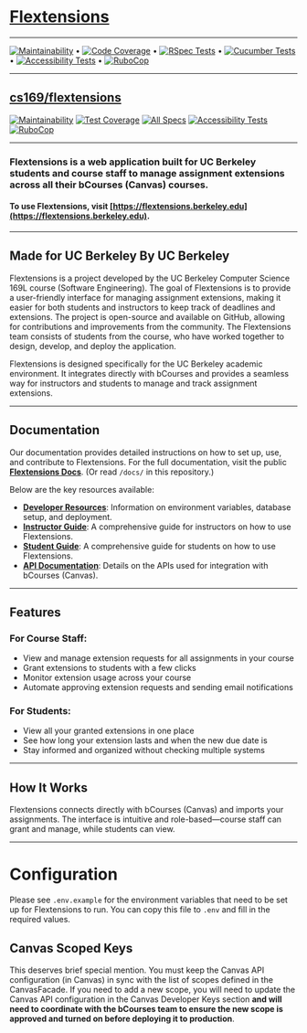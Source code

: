 # [Flextensions](https://flextensions.berkeley.edu)
---

[![Maintainability](https://qlty.sh/gh/berkeley-cdss/projects/flextensions/maintainability.svg)](https://qlty.sh/gh/berkeley-cdss/projects/flextensions) •
[![Code Coverage](https://qlty.sh/gh/berkeley-cdss/projects/flextensions/coverage.svg)](https://qlty.sh/gh/berkeley-cdss/projects/flextensions) •
[![RSpec Tests](https://github.com/berkeley-cdss/flextensions/actions/workflows/rspec.yml/badge.svg)](https://github.com/berkeley-cdss/flextensions/actions/workflows/rspec.yml) •
[![Cucumber Tests](https://github.com/berkeley-cdss/flextensions/actions/workflows/cucumber.yml/badge.svg)](https://github.com/berkeley-cdss/flextensions/actions/workflows/cucumber.yml) •
[![Accessibility Tests](https://github.com/berkeley-cdss/flextensions/actions/workflows/a11y.yml/badge.svg)](https://github.com/berkeley-cdss/flextensions/actions/workflows/a11y.yml) •
[![RuboCop](https://github.com/berkeley-cdss/flextensions/actions/workflows/rubocop.yml/badge.svg)](https://github.com/berkeley-cdss/flextensions/actions/workflows/rubocop.yml)

---

## [cs169/flextensions](https://github.com/cs169/flextensions)
[![Maintainability](https://api.codeclimate.com/v1/badges/8d99ec9a1784ddba34ac/maintainability)](https://codeclimate.com/github/cs169/flextensions/maintainability)
[![Test Coverage](https://api.codeclimate.com/v1/badges/8d99ec9a1784ddba34ac/test_coverage)](https://codeclimate.com/github/cs169/flextensions/test_coverage)
[![All Specs](https://github.com/cs169/flextensions/actions/workflows/main.yml/badge.svg)](https://github.com/cs169/flextensions/actions/workflows/main.yml)
[![Accessibility Tests](https://github.com/cs169/flextensions/actions/workflows/a11y.yml/badge.svg)](https://github.com/cs169/flextensions/actions/workflows/a11y.yml)
[![RuboCop](https://github.com/cs169/flextensions/actions/workflows/rubocop.yml/badge.svg)](https://github.com/cs169/flextensions/actions/workflows/rubocop.yml)

---
### **Flextensions** is a web application built for UC Berkeley students and course staff to manage assignment extensions across all their bCourses (Canvas) courses.
#### To use Flextensions, visit [https://flextensions.berkeley.edu](https://flextensions.berkeley.edu).


---

## Made for UC Berkeley By UC Berkeley
Flextensions is a project developed by the UC Berkeley Computer Science 169L course (Software Engineering). The goal of Flextensions is to provide a user-friendly interface for managing assignment extensions, making it easier for both students and instructors to keep track of deadlines and extensions.
The project is open-source and available on GitHub, allowing for contributions and improvements from the community. The Flextensions team consists of students from the course, who have worked together to design, develop, and deploy the application.

Flextensions is designed specifically for the UC Berkeley academic environment. It integrates directly with bCourses and provides a seamless way for instructors and students to manage and track assignment extensions.


---


## Documentation
Our documentation provides detailed instructions on how to set up, use, and contribute to Flextensions.
For the full documentation, visit the public **[Flextensions Docs](https://berkeley-cdss.github.io/flextensions)**. (Or read `/docs/` in this repository.)

Below are the key resources available:
- **[Developer Resources](https://berkeley-cdss.github.io/flextensions/developers)**: Information on environment variables, database setup, and deployment.
- **[Instructor Guide](https://berkeley-cdss.github.io/flextensions/instructors)**: A comprehensive guide for instructors on how to use Flextensions.
- **[Student Guide](https://berkeley-cdss.github.io/flextensions/students)**: A comprehensive guide for students on how to use Flextensions.
- **[API Documentation](https://github.com/saasbook/esaas-swagger)**: Details on the APIs used for integration with bCourses (Canvas).

---

## Features

### For Course Staff:
- View and manage extension requests for all assignments in your course
- Grant extensions to students with a few clicks
- Monitor extension usage across your course
- Automate approving extension requests and sending email notifications

### For Students:
- View all your granted extensions in one place
- See how long your extension lasts and when the new due date is
- Stay informed and organized without checking multiple systems

---

## How It Works

Flextensions connects directly with bCourses (Canvas) and imports your assignments. The interface is intuitive and role-based—course staff can grant and manage, while students can view.

---

# Configuration

Please see `.env.example` for the environment variables that need to be set up for Flextensions to run. You can copy this file to `.env` and fill in the required values.

## Canvas Scoped Keys

This deserves brief special mention. You must keep the Canvas API configuration (in Canvas) in sync with the list of scopes defined in the CanvasFacade. If you need to add a new scope, you will need to update the Canvas API configuration in the Canvas Developer Keys section **and will need to coordinate with the bCourses team to ensure the new scope is approved and turned on before deploying it to production**.
